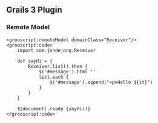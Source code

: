 ## Grails 3 Plugin

### Remote Model

    <grooscript:remoteModel domainClass="Receiver"/>
    <grooscript:code>
        import com.jondejong.Receiver

        def sayHi = {
            Receiver.list().then {
                $('#message').html ''
                list.each {
                    $('#message').append("<p>Hello ${it}")
                }
            }
        }

        $(document).ready {sayHi()}
    </grooscript:code>
